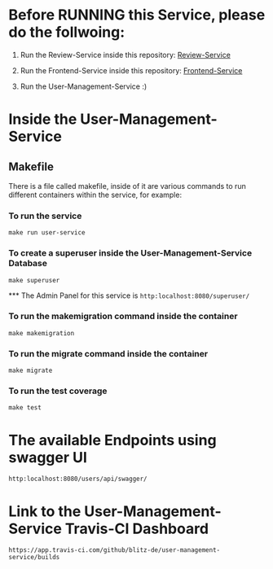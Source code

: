 # Before RUNNING this Service, please do the follwoing:

1. Run the Review-Service inside this repository: [Review-Service](https://github.com/blitz-de/review_service)  

2. Run the Frontend-Service inside this repository: [Frontend-Service](https://github.com/blitz-de/frontend-service)

3. Run the User-Management-Service :)


# Inside the User-Management-Service

## Makefile

There is a file called makefile, inside of it are various commands to run different containers within the service, for example:

### To run the service
`make run user-service`

### To create a superuser inside the User-Management-Service Database
`make superuser`

*** The Admin Panel for this service is
`http:localhost:8080/superuser/`

### To run the makemigration command inside the container
`make makemigration`

### To run the migrate command inside the container
`make migrate`

### To run the test coverage
`make test`

# The available Endpoints using swagger UI
`http:localhost:8080/users/api/swagger/`


# Link to the User-Management-Service Travis-CI Dashboard
`https://app.travis-ci.com/github/blitz-de/user-management-service/builds`


